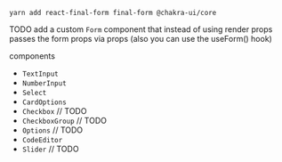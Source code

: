 ```
yarn add react-final-form final-form @chakra-ui/core 
```

TODO add a custom `Form` component that instead of using render props passes the form props via props (also you can use the useForm() hook)

components

-   `TextInput`
-   `NumberInput`
-   `Select`
-   `CardOptions`
-   `Checkbox` // TODO
-   `CheckboxGroup` // TODO
-   `Options` // TODO
-   `CodeEditor`
-   `Slider` // TODO
